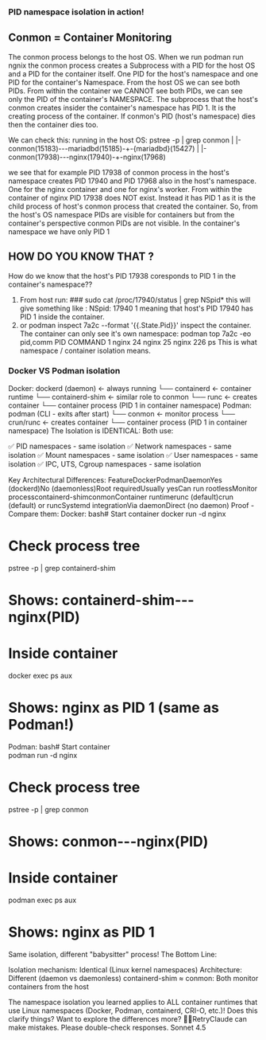 ###  PID namespace isolation in action!
## Conmon = Container Monitoring
The conmon process belongs to the host OS. When we run podman run ngnix the conmon process creates a Subprocess with a PID for the host OS and a PID for the container itself. One PID for the host's namespace and one PID for the container's Namespace.
From the host OS we can see both PIDs. From within the container we CANNOT see both PIDs, we can see only the PID of the container's NAMESPACE. The subprocess that the host's conmon creates insider the container's namespace has PID 1. It is the creating process of the container. If conmon's PID (host's namespace) dies then the container dies too.

We can check this:
running in the host OS:
pstree -p | grep conmon
           |               |-conmon(15183)---mariadbd(15185)-+-{mariadbd}(15427)
           |               |-conmon(17938)---nginx(17940)-+-nginx(17968)

we see that for example PID 17938 of conmon process in the host's namespace creates PID 17940 and PID 17968 also in the host's namespace. One for the nginx container and one for nginx's worker.
From within the container of nginx PID 17938 does NOT exist. Instead it has PID 1 as it is the child process of host's conmon process that created the container. 
So, from the host's OS namespace PIDs are visible for containers but from the container's perspective conmon PIDs are not visible. In the container's namespace we have only PID 1

## HOW DO YOU KNOW THAT ? 
How do we know that the host's PID 17938 coresponds to PID 1 in the container's namespace??
1) From host run: ### sudo cat /proc/17940/status | grep NSpid*
this will give something like : NSpid:	17940	1
meaning that host's PID 17940 has PID 1 inside the container.
2) or podman inspect 7a2c --format '{{.State.Pid}}' 
inspect the container. 
The container can only see it's own namespace:
podman top 7a2c -eo pid,comm
    PID COMMAND
      1 nginx
     24 nginx
     25 nginx
    226 ps
 This is what namespace / container isolation means.



### Docker VS Podman isolation
 Docker:
dockerd (daemon) ← always running
    └── containerd ← container runtime
        └── containerd-shim ← similar role to conmon
            └── runc ← creates container
                └── container process (PID 1 in container namespace)
Podman:
podman (CLI - exits after start)
    └── conmon ← monitor process
        └── crun/runc ← creates container
            └── container process (PID 1 in container namespace)
The Isolation is IDENTICAL:
Both use:

✅ PID namespaces - same isolation
✅ Network namespaces - same isolation
✅ Mount namespaces - same isolation
✅ User namespaces - same isolation
✅ IPC, UTS, Cgroup namespaces - same isolation

Key Architectural Differences:
FeatureDockerPodmanDaemonYes (dockerd)No (daemonless)Root requiredUsually yesCan run rootlessMonitor processcontainerd-shimconmonContainer runtimerunc (default)crun (default) or runcSystemd integrationVia daemonDirect (no daemon)
Proof - Compare them:
Docker:
bash# Start container
docker run -d nginx

# Check process tree
pstree -p | grep containerd-shim
# Shows: containerd-shim---nginx(PID)

# Inside container
docker exec <container> ps aux
# Shows: nginx as PID 1 (same as Podman!)
Podman:
bash# Start container  
podman run -d nginx

# Check process tree
pstree -p | grep conmon
# Shows: conmon---nginx(PID)

# Inside container
podman exec <container> ps aux
# Shows: nginx as PID 1
Same isolation, different "babysitter" process!
The Bottom Line:

Isolation mechanism: Identical (Linux kernel namespaces)
Architecture: Different (daemon vs daemonless)
containerd-shim ≈ conmon: Both monitor containers from the host

The namespace isolation you learned applies to ALL container runtimes that use Linux namespaces (Docker, Podman, containerd, CRI-O, etc.)!
Does this clarify things? Want to explore the differences more? 🐳🦭RetryClaude can make mistakes. Please double-check responses. Sonnet 4.5